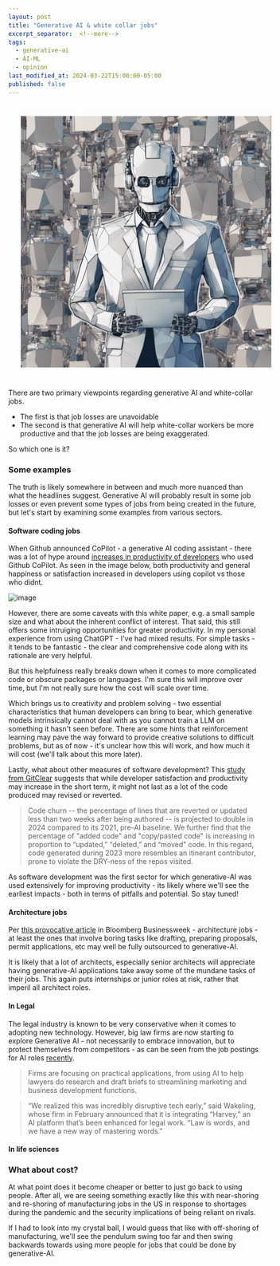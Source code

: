 ```yaml
---
layout: post
title: "Generative AI & white collar jobs"
excerpt_separator:  <!--more-->
tags:
  - generative-ai
  - AI-ML
  - opinion
last_modified_at: 2024-03-22T15:00:00-05:00
published: false
---
```

<p>
    <img style="padding: 25px;" src="/assets/img/white-collar-jobs-1.jpg">
</p>

There are two primary viewpoints regarding generative AI and white-collar jobs. 
* The first is that job losses are unavoidable
* The second is that generative AI will help white-collar workers be more productive and that the job losses are being exaggerated.

So which one is it?

<!--more-->

### Some examples

The truth is likely somewhere in between and much more nuanced than what the headlines suggest. Generative AI will probably result in some job losses or even prevent some types of jobs from being created in the future, but let's start by examining some examples from various sectors.

#### Software coding jobs

When Github announced CoPilot - a generative AI coding assistant - there was a lot of hype around [increases in productivity of developers](https://github.blog/2022-09-07-research-quantifying-github-copilots-impact-on-developer-productivity-and-happiness/) who used Github CoPilot. As seen in the image below, both productivity and general happiness or satisfaction increased in developers using copilot vs those who didnt.

![image](https://github.blog/wp-content/uploads/2022/09/copilot1.png?resize=1024%2C1024?w=1024)

However, there are some caveats with this white paper, e.g. a small sample size and what about the inherent conflict of interest. That said, this still offers some intruiging opportunities for greater productivity. In my personal experience from using ChatGPT - I've had mixed results. For simple tasks - it tends to be fantastic - the clear and comprehensive code along with its rationale are very helpful.

But this helpfulness really breaks down when it comes to more complicated code or obscure packages or languages. I'm sure this will improve over time, but I'm not really sure how the cost will scale over time. 

Which brings us to creativity and problem solving - two essential characteristics that human developers can bring to bear, which generative models intrinsically cannot deal with as you cannot train a LLM on something it hasn't seen before. There are some hints that reinforcement learning may pave the way forward to provide creative solutions to difficult problems, but as of now - it's unclear how this will work, and how much it will cost (we'll talk about this more later).

Lastly, what about other measures of software development? This [study from GitClear](https://www.gitclear.com/coding_on_copilot_data_shows_ais_downward_pressure_on_code_quality) suggests that while developer satisfaction and productivity may increase in the short term, it might not last as a lot of the code produced may revised or reverted.

> Code churn -- the percentage of lines that are reverted or updated less than two weeks after being authored -- is projected to double in 2024 compared to its 2021, pre-AI baseline. We further find that the percentage of "added code" and "copy/pasted code" is increasing in proportion to “updated,” “deleted,” and “moved” code. In this regard, code generated during 2023 more resembles an itinerant contributor, prone to violate the DRY-ness of the repos visited.

As software development was the first sector for which generative-AI was used extensively for improving productivity - its likely where we'll see the earliest impacts - both in terms of pitfalls and potential. So stay tuned! 

#### Architecture jobs

Per [this provocative article](https://www.bloomberg.com/news/features/2024-03-12/this-ai-architect-will-design-your-climate-friendly-dream-home) in Bloomberg Businessweek - architecture jobs - at least the ones that involve boring tasks like drafting, preparing proposals, permit applications, etc may well be fully outsourced to generative-AI.

It is likely that a lot of architects, especially senior architects will appreciate having generative-AI applications take away some of the mundane tasks of their jobs. This again puts internships or junior roles at risk, rather that imperil all architect roles.

#### In Legal

The legal industry is known to be very conservative when it comes to adopting new technology. However, big law firms are now starting to explore Generative AI - not necessarily to embrace innovation, but to protect themselves from competitors - as can be seen from the job postings for AI roles [recently](https://news.bloomberglaw.com/business-and-practice/big-laws-ai-jobs-lay-foundation-for-techs-wider-use-at-firms).

> Firms are focusing on practical applications, from using AI to help lawyers do research and draft briefs to streamlining marketing and business development functions.

> “We realized this was incredibly disruptive tech early,” said Wakeling, whose firm in February announced that it is integrating “Harvey,” an AI platform that’s been enhanced for legal work. “Law is words, and we have a new way of mastering words.”

#### In life sciences



### What about cost?

At what point does it become cheaper or better to just go back to using people. After all, we are seeing something exactly like this with near-shoring and re-shoring of manufacturing jobs in the US in response to shortages during the pandemic and the security implications of being reliant on rivals.

If I had to look into my crystal ball, I would guess that like with off-shoring of manufacturing, we'll see the pendulum swing too far and then swing backwards towards using more people for jobs that could be done by generative-AI.